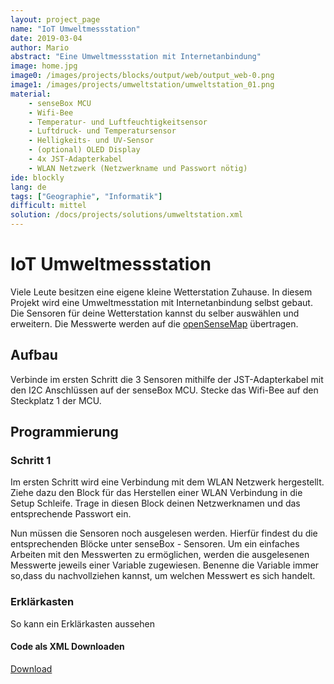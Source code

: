 ```yaml
---
layout: project_page
name: "IoT Umweltmessstation"
date: 2019-03-04
author: Mario
abstract: "Eine Umweltmessstation mit Internetanbindung"
image: home.jpg
image0: /images/projects/blocks/output/web/output_web-0.png
image1: /images/projects/umweltstation/umweltstation_01.png
material:
    - senseBox MCU
    - Wifi-Bee
    - Temperatur- und Luftfeuchtigkeitsensor
    - Luftdruck- und Temperatursensor
    - Helligkeits- und UV-Sensor
    - (optional) OLED Display
    - 4x JST-Adapterkabel
    - WLAN Netzwerk (Netzwerkname und Passwort nötig)
ide: blockly    
lang: de
tags: ["Geographie", "Informatik"]
difficult: mittel
solution: /docs/projects/solutions/umweltstation.xml
---
```

# IoT Umweltmessstation 

Viele Leute besitzen eine eigene kleine Wetterstation Zuhause. In diesem Projekt wird eine Umweltmesstation mit Internetanbindung selbst gebaut. Die Sensoren für deine Wetterstation kannst du selber auswählen und erweitern. Die Messwerte werden auf die [openSenseMap](https://opensensemap.org) übertragen. 



## Aufbau

Verbinde im ersten Schritt die 3 Sensoren mithilfe der JST-Adapterkabel mit den I2C Anschlüssen auf der senseBox MCU. Stecke das Wifi-Bee auf den Steckplatz 1 der MCU.

## Programmierung 

### Schritt 1
Im ersten Schritt wird eine Verbindung mit dem WLAN Netzwerk hergestellt. Ziehe dazu den Block für das Herstellen einer WLAN Verbindung in die Setup Schleife. Trage in diesen Block deinen Netzwerknamen und das entsprechende Passwort ein.


Nun müssen die Sensoren noch ausgelesen werden. Hierfür findest du die entsprechenden Blöcke unter senseBox - Sensoren. Um ein einfaches Arbeiten mit den Messwerten zu ermöglichen, werden die ausgelesenen Messwerte jeweils einer Variable zugewiesen. Benenne die Variable immer so,dass du nachvollziehen kannst, um welchen Messwert es sich handelt. 


<div class="panel panel-info">
  <div class="panel-heading">
    <h3 class="panel-title">Erklärkasten</h3>
  </div>
  <div class="panel-body">
So kann ein Erklärkasten aussehen
  </div>
</div>

#### Code als XML Downloaden

<a href="{{ site.baseurl | append: page.solution }}" target="_blank">Download</a>